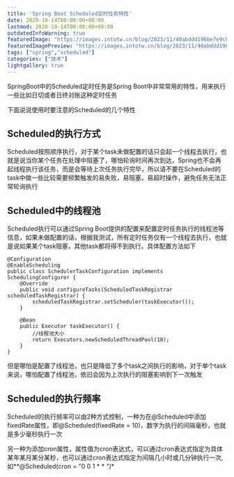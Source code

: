```yaml
---
title: 'Spring Boot Scheduled定时任务特性'
date: 2020-10-14T00:00:00+08:00
lastmod: 2020-10-14T00:00:00+08:00
outdatedInfoWarning: true
featuredImage: "https://images.intotw.cn/blog/2023/11/40abddd196be7e9cb79b83534d4983a4.webp"
featuredImagePreview: "https://images.intotw.cn/blog/2023/11/40abddd196be7e9cb79b83534d4983a4.webp"
tags: ["spring","scheduled"]
categories: ["技术"]
lightgallery: true
---
```


SpringBoot中的Scheduled定时任务是Spring Boot中非常常用的特性，用来执行一些比如日切或者日终对账这种定时任务


下面说说使用时要注意的Scheduled的几个特性


## Scheduled的执行方式 
Scheduled按照顺序执行，对于某个task未做配置的话只会起一个线程去执行，也就是说当你某个任务在处理中阻塞了，哪怕轮询时间再次到达，Spring也不会再起线程执行该任务，而是会等待上次任务执行完毕，所以请不要在Scheduled的task中做一些比较需要频繁触发的易失败，易阻塞，易超时操作，避免任务无法正常轮询执行


## Scheduled中的线程池 
Scheduled执行可以通过Spring Boot提供的配置来配置定时任务执行的线程池等信息，如果未做配置的话，根据我测试，所有定时任务仅有一个线程去执行，也就是说如果某个task阻塞，其他task都将得不到执行。具体配置方法如下

	@Configuration
	@EnableScheduling
	public class SchedulerTaskConfiguration implements SchedulingConfigurer {
	    @Override
	    public void configureTasks(ScheduledTaskRegistrar scheduledTaskRegistrar) {
	        scheduledTaskRegistrar.setScheduler(taskExecutor());
	    }
	
	    @Bean
	    public Executor taskExecutor() {
	        //线程池大小
	        return Executors.newScheduledThreadPool(10);
	    }
	}

但是哪怕是配置了线程池，也只是降低了多个task之间执行的影响，对于单个task来说，哪怕配置了线程池，依旧会因为上次执行的阻塞影响到下一次触发

## Scheduled的执行频率

Scheduled的执行频率可以由2种方式控制，一种为在@Scheduled中添加fixedRate属性，即@Scheduled(fixedRate = 10)，数字为执行的间隔毫秒，也就是多少毫秒执行一次

另一种为添加cron属性，属性值为cron表达式，可以通过cron表达式指定为具体某年某月某分某秒，也可以通过cron表达式指定为间隔几小时或几分钟执行一次,如**@Scheduled(cron = "0 0 1 * * *")**

